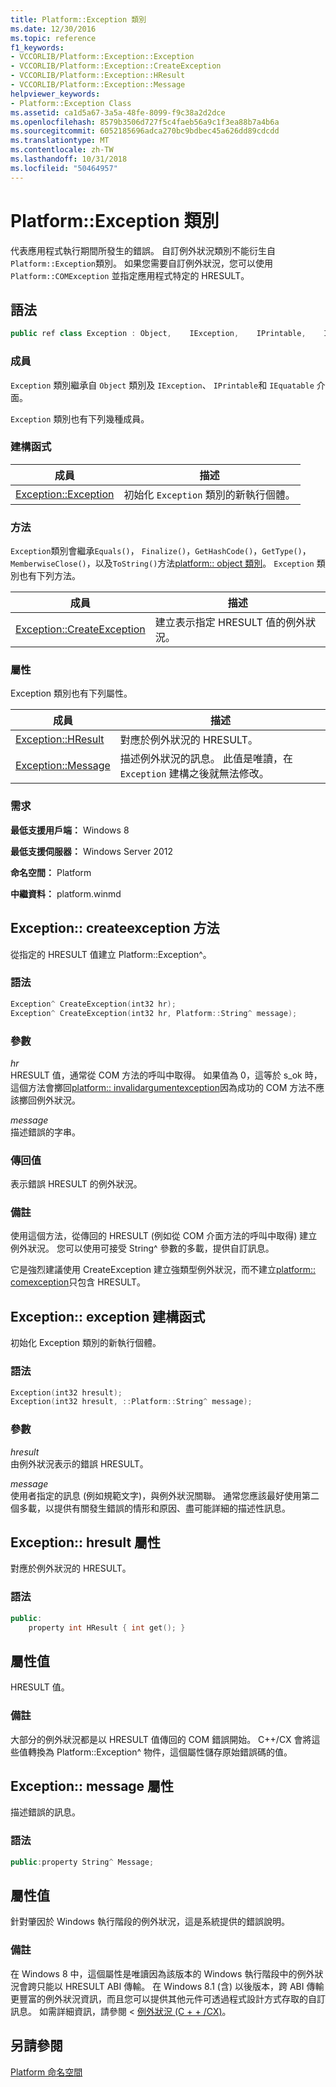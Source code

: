 ```yaml
---
title: Platform::Exception 類別
ms.date: 12/30/2016
ms.topic: reference
f1_keywords:
- VCCORLIB/Platform::Exception::Exception
- VCCORLIB/Platform::Exception::CreateException
- VCCORLIB/Platform::Exception::HResult
- VCCORLIB/Platform::Exception::Message
helpviewer_keywords:
- Platform::Exception Class
ms.assetid: ca1d5a67-3a5a-48fe-8099-f9c38a2d2dce
ms.openlocfilehash: 8579b3506d727f5c4faeb56a9c1f3ea88b7a4b6a
ms.sourcegitcommit: 6052185696adca270bc9bdbec45a626dd89cdcdd
ms.translationtype: MT
ms.contentlocale: zh-TW
ms.lasthandoff: 10/31/2018
ms.locfileid: "50464957"
---
```

# <a name="platformexception-class"></a>Platform::Exception 類別

代表應用程式執行期間所發生的錯誤。 自訂例外狀況類別不能衍生自 `Platform::Exception`類別。 如果您需要自訂例外狀況，您可以使用 `Platform::COMException` 並指定應用程式特定的 HRESULT。

## <a name="syntax"></a>語法

```cpp
public ref class Exception : Object,    IException,    IPrintable,    IEquatable
```

### <a name="members"></a>成員

`Exception` 類別繼承自 `Object` 類別及 `IException`、 `IPrintable`和 `IEquatable` 介面。

`Exception` 類別也有下列幾種成員。

### <a name="constructors"></a>建構函式

|成員|描述|
|------------|-----------------|
|[Exception::Exception](#ctor)|初始化 `Exception` 類別的新執行個體。|

### <a name="methods"></a>方法

`Exception`類別會繼承`Equals()`， `Finalize()`，`GetHashCode()`，`GetType()`，`MemberwiseClose()`，以及`ToString()`方法[platform:: object 類別](../cppcx/platform-object-class.md)。 `Exception` 類別也有下列方法。

|成員|描述|
|------------|-----------------|
|[Exception::CreateException](#createexception)|建立表示指定 HRESULT 值的例外狀況。|

### <a name="properties"></a>屬性

Exception 類別也有下列屬性。

|成員|描述|
|------------|-----------------|
|[Exception::HResult](#hresult)|對應於例外狀況的 HRESULT。|
|[Exception::Message](#message)|描述例外狀況的訊息。 此值是唯讀，在 `Exception` 建構之後就無法修改。|

### <a name="requirements"></a>需求

**最低支援用戶端：** Windows 8

**最低支援伺服器：** Windows Server 2012

**命名空間：** Platform

**中繼資料：** platform.winmd

## <a name="createexception"></a> Exception:: createexception 方法

從指定的 HRESULT 值建立 Platform::Exception^。

### <a name="syntax"></a>語法

```cpp
Exception^ CreateException(int32 hr);
Exception^ CreateException(int32 hr, Platform::String^ message);
```

### <a name="parameters"></a>參數

*hr*<br/>
HRESULT 值，通常從 COM 方法的呼叫中取得。 如果值為 0，這等於 s_ok 時，這個方法會擲回[platform:: invalidargumentexception](../cppcx/platform-invalidargumentexception-class.md)因為成功的 COM 方法不應該擲回例外狀況。

*message*<br/>
描述錯誤的字串。

### <a name="return-value"></a>傳回值

表示錯誤 HRESULT 的例外狀況。

### <a name="remarks"></a>備註

使用這個方法，從傳回的 HRESULT (例如從 COM 介面方法的呼叫中取得) 建立例外狀況。 您可以使用可接受 String^ 參數的多載，提供自訂訊息。

它是強烈建議使用 CreateException 建立強類型例外狀況，而不建立[platform:: comexception](../cppcx/platform-comexception-class.md)只包含 HRESULT。

## <a name="ctor"></a>  Exception:: exception 建構函式

初始化 Exception 類別的新執行個體。

### <a name="syntax"></a>語法

```cpp
Exception(int32 hresult);
Exception(int32 hresult, ::Platform::String^ message);
```

### <a name="parameters"></a>參數

*hresult*<br/>
由例外狀況表示的錯誤 HRESULT。

*message*<br/>
使用者指定的訊息 (例如規範文字)，與例外狀況關聯。 通常您應該最好使用第二個多載，以提供有關發生錯誤的情形和原因、盡可能詳細的描述性訊息。

## <a name="hresult"></a>  Exception:: hresult 屬性

對應於例外狀況的 HRESULT。

### <a name="syntax"></a>語法

```cpp
public:
    property int HResult { int get(); }
```

## <a name="property-value"></a>屬性值

HRESULT 值。

### <a name="remarks"></a>備註

大部分的例外狀況都是以 HRESULT 值傳回的 COM 錯誤開始。 C++/CX 會將這些值轉換為 Platform::Exception^ 物件，這個屬性儲存原始錯誤碼的值。

## <a name="message"></a> Exception:: message 屬性

描述錯誤的訊息。

### <a name="syntax"></a>語法

```cpp
public:property String^ Message;
```

## <a name="property-value"></a>屬性值

針對肇因於 Windows 執行階段的例外狀況，這是系統提供的錯誤說明。

### <a name="remarks"></a>備註

在 Windows 8 中，這個屬性是唯讀因為該版本的 Windows 執行階段中的例外狀況會跨只能以 HRESULT ABI 傳輸。 在 Windows 8.1 (含) 以後版本，跨 ABI 傳輸更豐富的例外狀況資訊，而且您可以提供其他元件可透過程式設計方式存取的自訂訊息。 如需詳細資訊，請參閱 <<c0> [ 例外狀況 (C + + /CX)](../cppcx/exceptions-c-cx.md)。

## <a name="see-also"></a>另請參閱

[Platform 命名空間](../cppcx/platform-namespace-c-cx.md)